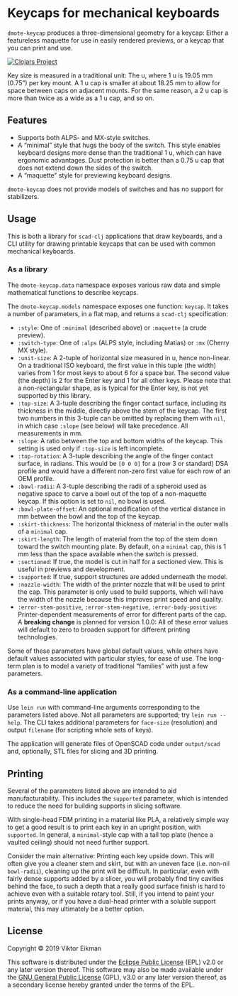 # Keycaps for mechanical keyboards

`dmote-keycap` produces a three-dimensional geometry for a keycap: Either a
featureless maquette for use in easily rendered previews, or a keycap that you
can print and use.

[![Clojars Project](https://img.shields.io/clojars/v/dmote-keycap.svg)](https://clojars.org/dmote-keycap)

Key size is measured in a traditional unit: The u, where 1 u is 19.05 mm
(0.75”) per key mount. A 1 u cap is smaller at about 18.25 mm to allow for
space between caps on adjacent mounts. For the same reason, a 2 u cap is more
than twice as a wide as a 1 u cap, and so on.

## Features

* Supports both ALPS- and MX-style switches.
* A “minimal” style that hugs the body of the switch. This style enables
  keyboard designs more dense than the traditional 1 u, which can have
  ergonomic advantages. Dust protection is better than a 0.75 u cap that does
  not extend down the sides of the switch.
* A “maquette” style for previewing keyboard designs.

`dmote-keycap` does not provide models of switches and has no support for
stabilizers.

## Usage

This is both a library for `scad-clj` applications that draw keyboards, and a
CLI utility for drawing printable keycaps that can be used with common
mechanical keyboards.

### As a library

The `dmote-keycap.data` namespace exposes various raw data and simple
mathematical functions to describe keycaps.

The `dmote-keycap.models` namespace exposes one function: `keycap`. It takes
a number of parameters, in a flat map, and returns a `scad-clj` specification:

* `:style`: One of `:minimal` (described above) or `:maquette` (a crude
  preview).
* `:switch-type`: One of `:alps` (ALPS style, including Matias) or
  `:mx` (Cherry MX style).
* `:unit-size`: A 2-tuple of horizontal size measured in u, hence non-linear.
  On a traditional ISO keyboard, the first value in this tuple (the width)
  varies from 1 for most keys to about 6 for a space bar. The second value
  (the depth) is 2 for the Enter key and 1 for all other keys. Please note that
  a non-rectangular shape, as is typical for the Enter key, is not yet
  supported by this library.
* `:top-size`: A 3-tuple describing the finger contact surface, including its
  thickness in the middle, directly above the stem of the keycap. The first two
  numbers in this 3-tuple can be omitted by replacing them with `nil`, in which
  case `:slope` (see below) will take precedence. All measurements in mm.
* `:slope`: A ratio between the top and bottom widths of the keycap. This
  setting is used only if `:top-size` is left incomplete.
* `:top-rotation`: A 3-tuple describing the angle of the finger contact
  surface, in radians. This would be `[0 0 0]` for a (row 3 or standard) DSA
  profile and would have a different non-zero first value for each row of an
  OEM profile.
* `:bowl-radii`: A 3-tuple describing the radii of a spheroid used as
  negative space to carve a bowl out of the top of a non-maquette keycap.
  If this option is set to `nil`, no bowl is used.
* `:bowl-plate-offset`: An optional modification of the vertical distance in
  mm between the bowl and the top of the keycap.
* `:skirt-thickness`: The horizontal thickness of material in the outer walls
  of a `minimal` cap.
* `:skirt-length`: The length of material from the top of the stem
  down toward the switch mounting plate. By default, on a `minimal` cap, this
  is 1 mm less than the space available when the switch is pressed.
* `:sectioned`: If true, the model is cut in half for a sectioned view.
  This is useful in previews and development.
* `:supported`: If true, support structures are added underneath the model.
* `:nozzle-width`: The width of the printer nozzle that will be used to print
  the cap. This parameter is only used to build supports, which will have the
  width of the nozzle because this improves print speed and quality.
* `:error-stem-positive`, `:error-stem-negative`, `:error-body-positive`:
  Printer-dependent measurements of error for different parts of the cap.
  A **breaking change** is planned for version 1.0.0: All of these error
  values will default to zero to broaden support for different printing
  technologies.

Some of these parameters have global default values, while others have default
values associated with particular styles, for ease of use. The long-term plan
is to model a variety of traditional “families” with just a few parameters.

### As a command-line application

Use `lein run` with command-line arguments corresponding to the parameters
listed above. Not all parameters are supported; try `lein run --help`.
The CLI takes additional parameters for `face-size` (resolution) and
output `filename` (for scripting whole sets of keys).

The application will generate files of OpenSCAD code under `output/scad`
and, optionally, STL files for slicing and 3D printing.

## Printing

Several of the parameters listed above are intended to aid manufacturability.
This includes the `supported` parameter, which is intended to reduce the need
for building supports in slicing software.

With single-head FDM printing in a material like PLA, a relatively simple way
to get a good result is to print each key in an upright position, with
`supported`. In general, a `minimal`-style cap with a tall top plate (hence
a vaulted ceiling) should not need further support.

Consider the main alternative: Printing each key upside down. This will often
give you a cleaner stem and skirt, but with an uneven face (i.e. non-nil
`bowl-radii`), cleaning up the print will be difficult. In particular, even
with fairly dense supports added by a slicer, you will probably find tiny
cavities behind the face, to such a depth that a really good surface finish is
hard to achieve even with a suitable rotary tool. Still, if you intend to
paint your prints anyway, or if you have a dual-head printer with a soluble
support material, this may ultimately be a better option.

## License

Copyright © 2019 Viktor Eikman

This software is distributed under the [Eclipse Public License](LICENSE-EPL)
(EPL) v2.0 or any later version thereof. This software may also be made
available under the [GNU General Public License](LICENSE-GPL) (GPL), v3.0 or
any later version thereof, as a secondary license hereby granted under the
terms of the EPL.

